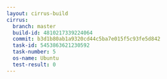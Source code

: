 ```yaml
---
layout: cirrus-build
cirrus:
  branch: master
  build-id: 4810217339224064
  commit: b3d1b80ab1a9320cd44c5ba7e015f5c93fe5d842
  task-id: 5453863621230592
  task-number: 5
  os-name: Ubuntu
  test-result: 0
---
```

